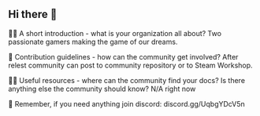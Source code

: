 ## Hi there 👋

🙋‍♀️ A short introduction - what is your organization all about?
Two passionate gamers making the game of our dreams.

🌈 Contribution guidelines - how can the community get involved?
After relest community can post to community repository or to Steam Workshop.

👩‍💻 Useful resources - where can the community find your docs? Is there anything else the community should know?
N/A right now

🧙 Remember, if you need anything join discord: discord.gg/UqbgYDcV5n
